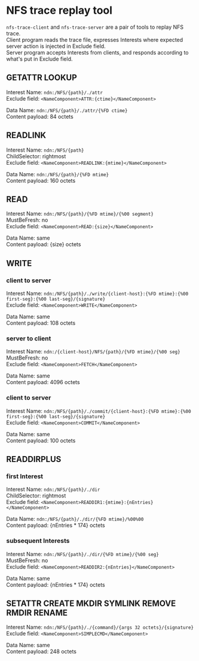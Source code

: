 # NFS trace replay tool

`nfs-trace-client` and `nfs-trace-server` are a pair of tools to replay NFS trace.  
Client program reads the trace file, expresses Interests where expected server action is injected in Exclude field.  
Server program accepts Interests from clients, and responds according to what's put in Exclude field.

## GETATTR LOOKUP

Interest Name: `ndn:/NFS/{path}/./attr`  
Exclude field: `<NameComponent>ATTR:{ctime}</NameComponent>`

Data Name: `ndn:/NFS/{path}/./attr/{%FD ctime}`  
Content payload: 84 octets

## READLINK

Interest Name: `ndn:/NFS/{path}`  
ChildSelector: rightmost  
Exclude field: `<NameComponent>READLINK:{mtime}</NameComponent>`

Data Name: `ndn:/NFS/{path}/{%FD mtime}`  
Content payload: 160 octets

## READ

Interest Name: `ndn:/NFS/{path}/{%FD mtime}/{%00 segment}`  
MustBeFresh: no  
Exclude field: `<NameComponent>READ:{size}</NameComponent>`

Data Name: same  
Content payload: {size} octets

## WRITE

### client to server

Interest Name: `ndn:/NFS/{path}/./write/{client-host}:{%FD mtime}:{%00 first-seg}:{%00 last-seg}/{signature}`  
Exclude field: `<NameComponent>WRITE</NameComponent>`

Data Name: same  
Content payload: 108 octets

### server to client

Interest Name: `ndn:/{client-host}/NFS/{path}/{%FD mtime}/{%00 seg}`  
MustBeFresh: no  
Exclude field: `<NameComponent>FETCH</NameComponent>`

Data Name: same  
Content payload: 4096 octets

### client to server

Interest Name: `ndn:/NFS/{path}/./commit/{client-host}:{%FD mtime}:{%00 first-seg}:{%00 last-seg}/{signature}`  
Exclude field: `<NameComponent>COMMIT</NameComponent>`

Data Name: same  
Content payload: 100 octets

## READDIRPLUS

### first Interest

Interest Name: `ndn:/NFS/{path}/./dir`  
ChildSelector: rightmost  
Exclude field: `<NameComponent>READDIR1:{mtime}:{nEntries}</NameComponent>`

Data Name: `ndn:/NFS/{path}/./dir/{%FD mtime}/%00%00`  
Content payload: {nEntries * 174} octets

### subsequent Interests

Interest Name: `ndn:/NFS/{path}/./dir/{%FD mtime}/{%00 seg}`  
MustBeFresh: no  
Exclude field: `<NameComponent>READDIR2:{nEntries}</NameComponent>`

Data Name: same  
Content payload: {nEntries * 174} octets

## SETATTR CREATE MKDIR SYMLINK REMOVE RMDIR RENAME

Interest Name: `ndn:/NFS/{path}/./{command}/{args 32 octets}/{signature}`  
Exclude field: `<NameComponent>SIMPLECMD</NameComponent>`

Data Name: same  
Content payload: 248 octets
